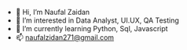 - 👋 Hi, I’m Naufal Zaidan
- 👀 I’m interested in Data Analyst, UI.UX, QA Testing
- 🌱 I’m currently learning Python, Sql, Javascript
- 📫 naufalzidan271@gmail.com

<!---
zidanaufal/zidanaufal is a ✨ special ✨ repository because its `README.md` (this file) appears on your GitHub profile.
You can click the Preview link to take a look at your changes.
--->
